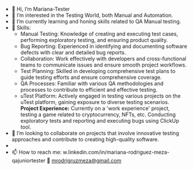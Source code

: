 - 👋 Hi, I’m Mariana-Tester
- 👀 I’m interested in the Testing World, both Manual and Automation.
- 🌱 I’m currently learning and honing skills related to QA Manual testing.
- 💼 Skills:
  - Manual Testing: Knowledge of creating and executing test cases, performing exploratory testing, and ensuring product quality.
  - Bug Reporting: Experienced in identifying and documenting software defects with clear and detailed bug reports.
  - Collaboration: Work effectively with developers and cross-functional teams to communicate issues and ensure smooth project workflows.
  - Test Planning: Skilled in developing comprehensive test plans to guide testing efforts and ensure comprehensive coverage.
  - QA Processes: Familiar with various QA methodologies and processes to contribute to efficient and effective testing.
  - uTest Platform: Actively engaged in testing various projects on the uTest platform, gaining exposure to diverse testing scenarios.
**Project Experience:** Currently on a 'work experience' project, testing a game related to cryptocurrency, NFTs, etc. Conducting exploratory tests and reporting and executing bugs using ClickUp tool.
- 💞️ I’m looking to collaborate on projects that involve innovative testing approaches and contribute to creating high-quality software.
- 
- 📫 How to reach me: 
w.linkedin.com/in/mariana-rodriguez-meza-qajuniortester
📧 mrodrigruzmeza@gmail.com
  
